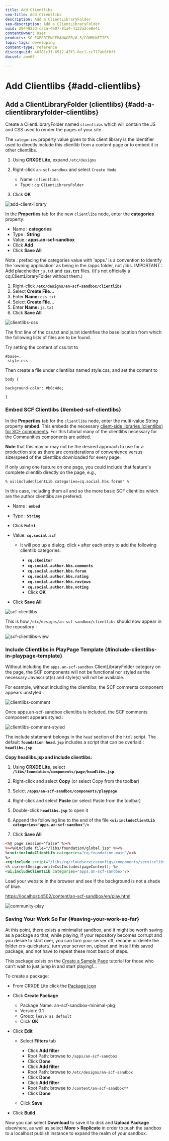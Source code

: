 ```yaml
---
title: Add Clientlibs
seo-title: Add Clientlibs
description: Add a ClientLibraryFolder
seo-description: Add a ClientLibraryFolder
uuid: 2944923d-caca-4607-81a4-4122a2ce8e41
contentOwner: User
products: SG_EXPERIENCEMANAGER/6.5/COMMUNITIES
topic-tags: developing
content-type: reference
discoiquuid: 46f81c3f-6512-43f1-8ec1-cc717ab6f6ff
docset: aem65

---
```


# Add Clientlibs {#add-clientlibs}

## Add a ClientLibraryFolder (clientlibs) {#add-a-clientlibraryfolder-clientlibs}

Create a ClientLibraryFolder named `clientlibs` which will contain the JS and CSS used to render the pages of your site.

The `categories` property value given to this client library is the identifier used to directly include this clientlib from a content page or to embed it in other clientlibs.

1. Using **CRXDE Lite**, expand `/etc/designs`

1. Right-click `an-scf-sandbox` and select `Create Node`

    * Name : `clientlibs`
    * Type : `cq:ClientLibraryFolder`

1. Click **OK**

![add-client-library](assets/add-client-library.png)

In the **Properties** tab for the new `clientlibs` node, enter the **categories** property:

* Name : **categories**
* Type : **String**
* Value : **apps.an-scf-sandbox**
* Click **Add**
* Click **Save All**

Note : prefacing the categories value with 'apps.' is a convention to identify the 'owning application' as being in the /apps folder, not /libs.  IMPORTANT : Add placeholder `js.tx`t and **`css.txt`** files. (It's not officially a cq:ClientLibraryFolder without them.)

1. Right-click **`/etc/designs/an-scf-sandbox/clientlibs`**
1. Select **Create File...**
1. Enter **Name:** `css.txt`
1. Select **Create File...**
1. Enter **Name:** `js.txt`
1. Click **Save All**

![clientlibs-css](assets/clientlibs-css.png)

The first line of the css.txt and js.txt identifies the base location from which the following lists of files are to be found.

Try setting the content of css.txt to

```
#base=.
 style.css
```

Then create a file under clientlibs named style.css, and set the content to

`body {`

`background-color: #b0c4de;`

`}`

### Embed SCF Clientlibs {#embed-scf-clientlibs}

In the **Properties** tab for the `clientlibs` node, enter the multi-value String property **embed**. This embeds the necessary [client-side libraries (clientlibs) for SCF components](/help/communities/client-customize.md#clientlibs-for-scf). For this tutorial many of the clientlibs necessary for the Communities components are added.

**Note** that this may or may not be the desired approach to use for a production site as there are considerations of convenience versus size/speed of the clientlibs downloaded for every page.

If only using one feature on one page, you could include that feature's complete clientlib directly on the page, e.g., 

`% ui:includeClientLib categories=cq.social.hbs.forum" %`

In this case, including them all and so the more basic SCF clientlibs which are the author clientlibs are prefered:

* Name : **`embed`**
* Type : **`String`**
* Click **`Multi`**
* Value: **`cq.social.scf`**
  
  * It will pop up a dialog,
  click **`+`** after each entry to add the following clientlib categories:

    * **`cq.ckeditor`**
    * **`cq.social.author.hbs.comments`**
    * **`cq.social.author.hbs.forum`**
    * **`cq.social.author.hbs.rating`**
    * **`cq.social.author.hbs.reviews`**
    * **`cq.social.author.hbs.voting`**
    * Click **OK**

* Click **Save All**

![scf-clientlibs](assets/scf-clientlibs.png)

This is how `/etc/designs/an-scf-sandbox/clientlibs` should now appear in the repository :

![scf-clientlibs-view](assets/scf-clientlibs1.png)

### Include Clientlibs in PlayPage Template {#include-clientlibs-in-playpage-template}

Without including the `apps.an-scf-sandbox` ClientLibraryFolder category on the page, the SCF components will not be functional nor styled as the necessary Javascript(s) and style(s) will not be available.

For example, without including the clientlibs, the SCF comments component appears unstyled :

![clientlibs-comment](assets/clientlibs-comment.png)

Once apps.an-scf-sandbox clientlibs is included, the SCF comments component appears styled :

![clientlibs-comment-styled](assets/clientlibs-comment1.png)

The include statement belongs in the `head` section of the `html` script. The default **`foundation head.jsp`** includes a script that can be overlaid : **`headlibs.jsp`**.

**Copy headlibs.jsp and include clientlibs:**

1. Using **CRXDE Lite**, select **`/libs/foundation/components/page/headlibs.jsp`**

1. Right-click and select **Copy** (or select Copy from the toolbar)
1. Select **`/apps/an-scf-sandbox/components/playpage`**
1. Right-click and select **Paste** (or select Paste from the toolbar)
1. Double-click **`headlibs.jsp`** to open it
1. Append the following line to the end of the file
   **`<ui:includeClientLib categories="apps.an-scf-sandbox"/>`**

1. Click **Save All**

```xml
<%@ page session="false" %><%
%><%@include file="/libs/foundation/global.jsp" %><%
%><ui:includeClientLib categories="cq.foundation-main"/><%
%>
<cq:include script="/libs/cq/cloudserviceconfigs/components/servicelibs/servicelibs.jsp"/>
<% currentDesign.writeCssIncludes(pageContext); %>
<ui:includeClientLib categories="apps.an-scf-sandbox"/>

```

Load your website in the browser and see if the background is not a shade of blue.

[https://localhost:4502/content/an-scf-sandbox/en/play.html](https://localhost:4502/content/an-scf-sandbox/en/play.html)

![community-play](assets/community-play.png)

### Saving Your Work So Far {#saving-your-work-so-far}

At this point, there exists a minimalist sandbox, and it might be worth saving as a package so that, while playing, if your repository becomes corrupt and you desire to start over, you can turn your server off, rename or delete the folder crx-quickstart/, turn your server on, upload and install this saved package, and not have to repeat these most basic of steps.

This package exists on the [Create a Sample Page](/help/communities/create-sample-page.md) tutorial for those who can't wait to just jump in and start playing!...

To create a package:

* From CRXDE Lite click the [Package icon](https://localhost:4502/crx/packmgr/)
* Click **Create Package**

    * Package Name: an-scf-sandbox-minimal-pkg
    * Version: 0.1
    * Group: `leave as default`
    * Click **OK**

* Click **Edit**

    * Select **Filters** tab

        * Click **Add filter**
        * Root Path: browse to `/apps/an-scf-sandbox`
        * Click **Done**
        * Click **Add filter**
        * Root Path: browse to `/etc/designs/an-scf-sandbox`
        * Click **Done**
        * Click **Add filter**
        * Root Path: browse to `/content/an-scf-sandbox**`
        * Click **Done**

    * Click **Save**

* Click **Build**

Now you can select **Download** to save it to disk and **Upload Package** elsewhere, as well as select **More > Replicate** in order to push the sandbox to a localhost publish instance to expand the realm of your sandbox.